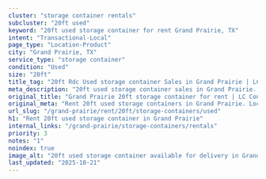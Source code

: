 ```yaml
---
cluster: "storage container rentals"
subcluster: "20ft used"
keyword: "20ft used storage container for rent Grand Prairie, TX"
intent: "Transactional-Local"
page_type: "Location-Product"
city: "Grand Prairie, TX"
service_type: "storage container"
condition: "Used"
size: "20ft"
title_tag: "20ft Rdc Used storage container Sales in Grand Prairie | LC Container"
meta_description: "20ft used storage container sales in Grand Prairie. Fast delivery, competitive pricing. Serving storage containers area. Quote ID: QNT. Call (214) 524-4168 for your free quote today."
original_title: "Grand Prairie 20ft storage container for rent | LC Container"
original_meta: "Rent 20ft used storage containers in Grand Prairie. Local since 2003. Flexible rental terms. Same-week delivery available. Get your free quote — call (214) 5..."
url_slug: "/grand-prairie/rent/20ft/storage-containers/used"
h1: "Rent 20ft used storage container in Grand Prairie"
internal_links: "/grand-prairie/storage-containers/rentals"
priority: 3
notes: "1"
noindex: true
image_alt: "20ft used storage container available for delivery in Grand Prairie"
last_updated: "2025-10-21"
---
```


<!-- TODO: Add unique city/inventory copy, images, and internal links here. -->
